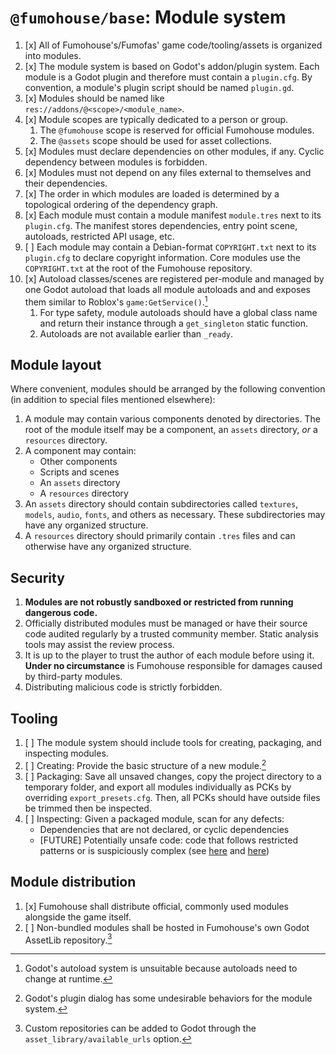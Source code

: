 # `@fumohouse/base`: Module system

1. [x] All of Fumohouse's/Fumofas' game code/tooling/assets is organized into
   modules.
1. [x] The module system is based on Godot's addon/plugin system. Each module is
   a Godot plugin and therefore must contain a `plugin.cfg`. By convention, a
   module's plugin script should be named `plugin.gd`.
1. [x] Modules should be named like `res://addons/@<scope>/<module_name>`.
1. [x] Module scopes are typically dedicated to a person or group.
   1. The `@fumohouse` scope is reserved for official Fumohouse modules.
   1. The `@assets` scope should be used for asset collections.
1. [x] Modules must declare dependencies on other modules, if any. Cyclic
   dependency between modules is forbidden.
1. [x] Modules must not depend on any files external to themselves and their
   dependencies.
1. [x] The order in which modules are loaded is determined by a topological
   ordering of the dependency graph.
1. [x] Each module must contain a module manifest `module.tres` next to its
   `plugin.cfg`. The manifest stores dependencies, entry point scene, autoloads,
   restricted API usage, etc.
1. [ ] Each module may contain a Debian-format `COPYRIGHT.txt` next to its
   `plugin.cfg` to declare copyright information. Core modules use the
   `COPYRIGHT.txt` at the root of the Fumohouse repository.
1. [x] Autoload classes/scenes are registered per-module and managed by one
   Godot autoload that loads all module autoloads and and exposes them similar
   to Roblox's `game:GetService()`.[^autoload]
   1. For type safety, module autoloads should have a global class name and
      return their instance through a `get_singleton` static function.
   1. Autoloads are not available earlier than `_ready`.

## Module layout

Where convenient, modules should be arranged by the following convention (in
addition to special files mentioned elsewhere):

1. A module may contain various components denoted by directories. The root of
   the module itself may be a component, an `assets` directory, *or* a
   `resources` directory.
1. A component may contain:
   - Other components
   - Scripts and scenes
   - An `assets` directory
   - A `resources` directory
1. An `assets` directory should contain subdirectories called `textures`,
   `models`, `audio`, `fonts`, and others as necessary. These subdirectories may
   have any organized structure.
1. A `resources` directory should primarily contain `.tres` files and can
   otherwise have any organized structure.

## Security

1. **Modules are not robustly sandboxed or restricted from running dangerous
   code.**
1. Officially distributed modules must be managed or have their source code
   audited regularly by a trusted community member. Static analysis tools may
   assist the review process.
1. It is up to the player to trust the author of each module before using it.
   **Under no circumstance** is Fumohouse responsible for damages caused by
   third-party modules.
1. Distributing malicious code is strictly forbidden.

## Tooling

1. [ ] The module system should include tools for creating, packaging, and
   inspecting modules.
1. [ ] Creating: Provide the basic structure of a new module.[^mkplugin]
1. [ ] Packaging: Save all unsaved changes, copy the project directory to a
   temporary folder, and export all modules individually as PCKs by overriding
   `export_presets.cfg`. Then, all PCKs should have outside files be trimmed
   then be inspected.
1. [ ] Inspecting: Given a packaged module, scan for any defects:
   - Dependencies that are not declared, or cyclic dependencies
   - [FUTURE] Potentially unsafe code: code that follows restricted patterns or
     is suspiciously complex (see
     [here](https://github.com/Scony/godot-gdscript-toolkit) and
     [here](https://semgrep.dev/))

## Module distribution

1. [x] Fumohouse shall distribute official, commonly used modules alongside the
   game itself.
1. [ ] Non-bundled modules shall be hosted in Fumohouse's own Godot AssetLib
   repository.[^assetlib]

[^autoload]:
    Godot's autoload system is unsuitable because autoloads need to change at
    runtime.

[^mkplugin]:
    Godot's plugin dialog has some undesirable behaviors for the module system.

[^assetlib]:
    Custom repositories can be added to Godot through the
    `asset_library/available_urls` option.
